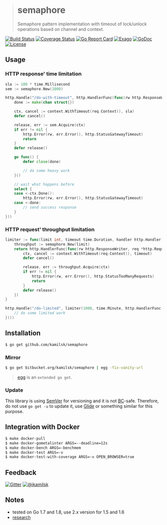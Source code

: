 > # semaphore
>
> Semaphore pattern implementation with timeout of lock/unlock operations based on channel and context.

[![Build Status](https://travis-ci.org/kamilsk/semaphore.svg?branch=master)](https://travis-ci.org/kamilsk/semaphore)
[![Coverage Status](https://coveralls.io/repos/github/kamilsk/semaphore/badge.svg)](https://coveralls.io/github/kamilsk/semaphore)
[![Go Report Card](https://goreportcard.com/badge/github.com/kamilsk/semaphore)](https://goreportcard.com/report/github.com/kamilsk/semaphore)
[![Exago](https://api.exago.io/badge/rank/github.com/kamilsk/semaphore)](https://www.exago.io/project/github.com/kamilsk/semaphore)
[![GoDoc](https://godoc.org/github.com/kamilsk/semaphore?status.svg)](https://godoc.org/github.com/kamilsk/semaphore)
[![License](https://img.shields.io/github/license/mashape/apistatus.svg?maxAge=2592000)](LICENSE)

## Usage

### HTTP response' time limitation

```go
sla := 100 * time.Millisecond
sem := semaphore.New(1000)

http.Handle("/do-with-timeout", http.HandlerFunc(func(rw http.ResponseWriter, req *http.Request) {
    done := make(chan struct{})

    ctx, cancel := context.WithTimeout(req.Context(), sla)
    defer cancel()

    release, err := sem.Acquire(ctx)
    if err != nil {
        http.Error(rw, err.Error(), http.StatusGatewayTimeout)
        return
    }
    defer release()

    go func() {
        defer close(done)

        // do some heavy work
    }()

    // wait what happens before
    select {
    case <-ctx.Done():
        http.Error(rw, err.Error(), http.StatusGatewayTimeout)
    case <-done:
        // send success response
    }
}))
```

### HTTP request' throughput limitation

```go
limiter := func(limit int, timeout time.Duration, handler http.Handler) http.Handler {
	throughput := semaphore.New(limit)
	return http.HandlerFunc(func(rw http.ResponseWriter, req *http.Request) {
		ctx, cancel := context.WithTimeout(req.Context(), timeout)
		defer cancel()

		release, err := throughput.Acquire(ctx)
		if err != nil {
			http.Error(rw, err.Error(), http.StatusTooManyRequests)
			return
		}
		defer release()
	})
}

http.Handle("/do-limited", limiter(1000, time.Minute, http.HandlerFunc(func(rw http.ResponseWriter, req *http.Request) {
	// do some limited work
})))
```

## Installation

```bash
$ go get github.com/kamilsk/semaphore
```

### Mirror

```bash
$ go get bitbucket.org/kamilsk/semaphore | egg -fix-vanity-url
```

> [egg](https://github.com/kamilsk/egg) is an `extended go get`.

### Update

This library is using [SemVer](http://semver.org) for versioning and it is not
[BC](https://en.wikipedia.org/wiki/Backward_compatibility)-safe.
Therefore, do not use `go get -u` to update it, use [Glide](https://glide.sh) or something similar for this purpose.

## Integration with Docker

```bash
$ make docker-pull
$ make docker-gometalinter ARGS=--deadline=12s
$ make docker-bench ARGS=-benchmem
$ make docker-test ARGS=-v
$ make docker-test-with-coverage ARGS=-v OPEN_BROWSER=true
```

## Feedback

[![Gitter](https://badges.gitter.im/Join%20Chat.svg)](https://gitter.im/kamilsk/semaphore)
[![@ikamilsk](https://img.shields.io/badge/author-%40ikamilsk-blue.svg)](https://twitter.com/ikamilsk)

## Notes

- tested on Go 1.7 and 1.8, use 2.x version for 1.5 and 1.6
- [research](RESEARCH.md)
